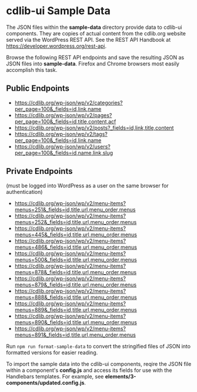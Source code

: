 # cdlib-ui Sample Data

The JSON files within the **sample-data** directory provide data to cdlib-ui components. They are copies of actual content from the cdlib.org website served via the WordPress REST API. See the REST API Handbook at https://developer.wordpress.org/rest-api.

Browse the following REST API endpoints and save the resulting JSON as JSON files into **sample-data**. Firefox and Chrome browsers most easily accomplish this task.

## Public Endpoints

* https://cdlib.org/wp-json/wp/v2/categories?per_page=100&_fields=id,link,name
* https://cdlib.org/wp-json/wp/v2/pages?per_page=100&_fields=id,title,content,acf
* https://cdlib.org/wp-json/wp/v2/posts?_fields=id,link,title,content
* https://cdlib.org/wp-json/wp/v2/tags?per_page=100&_fields=id,link,name
* https://cdlib.org/wp-json/wp/v2/users?per_page=100&_fields=id,name,link,slug

## Private Endpoints

(must be logged into WordPress as a user on the same browser for authentication)

* https://cdlib.org/wp-json/wp/v2/menu-items?menus=251&_fields=id,title,url,menu_order,menus
* https://cdlib.org/wp-json/wp/v2/menu-items?menus=252&_fields=id,title,url,menu_order,menus
* https://cdlib.org/wp-json/wp/v2/menu-items?menus=445&_fields=id,title,url,menu_order,menus
* https://cdlib.org/wp-json/wp/v2/menu-items?menus=486&_fields=id,title,url,menu_order,menus
* https://cdlib.org/wp-json/wp/v2/menu-items?menus=500&_fields=id,title,url,menu_order,menus
* https://cdlib.org/wp-json/wp/v2/menu-items?menus=878&_fields=id,title,url,menu_order,menus
* https://cdlib.org/wp-json/wp/v2/menu-items?menus=879&_fields=id,title,url,menu_order,menus
* https://cdlib.org/wp-json/wp/v2/menu-items?menus=888&_fields=id,title,url,menu_order,menus
* https://cdlib.org/wp-json/wp/v2/menu-items?menus=889&_fields=id,title,url,menu_order,menus
* https://cdlib.org/wp-json/wp/v2/menu-items?menus=890&_fields=id,title,url,menu_order,menus
* https://cdlib.org/wp-json/wp/v2/menu-items?menus=891&_fields=id,title,url,menu_order,menus

Run `npm run format-sample-data` to convert the stringified files of JSON into formatted versions for easier reading.

To import the sample data into the cdlib-ui components, reqire the JSON file within a component's **config.js** and access its fields for use with the Handlebars templates. For example, see **elements/3-components/updated.config.js**.
